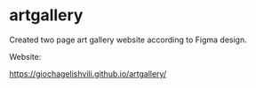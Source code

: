 # artgallery
 Created two page art gallery website according to Figma design.

Website:

https://giochagelishvili.github.io/artgallery/
